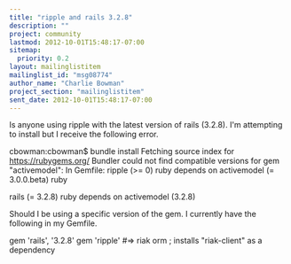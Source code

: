 ```yaml
---
title: "ripple and rails 3.2.8"
description: ""
project: community
lastmod: 2012-10-01T15:48:17-07:00
sitemap:
  priority: 0.2
layout: mailinglistitem
mailinglist_id: "msg08774"
author_name: "Charlie Bowman"
project_section: "mailinglistitem"
sent_date: 2012-10-01T15:48:17-07:00
---
```



Is anyone using ripple with the latest version of rails (3.2.8). I'm
attempting to install but I receive the following error.

cbowman:cbowman$ bundle install
Fetching source index for https://rubygems.org/
Bundler could not find compatible versions for gem "activemodel":
 In Gemfile:
 ripple (&gt;= 0) ruby depends on
 activemodel (= 3.0.0.beta) ruby

 rails (= 3.2.8) ruby depends on
 activemodel (3.2.8)


Should I be using a specific version of the gem. I currently have the
following in my Gemfile.

gem 'rails', '3.2.8'
gem 'ripple' #=&gt; riak orm ; installs "riak-client" as a dependency
